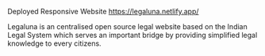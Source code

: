 Deployed Responsive Website https://legaluna.netlify.app/

Legaluna is an centralised open source legal website based on the Indian Legal System which serves an important bridge by providing simplified legal knowledge to every citizens. 
